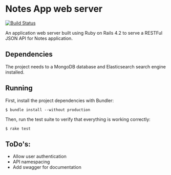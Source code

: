 # Notes App web server


[![Build Status](https://travis-ci.org/gustavosobral/notes_server.svg?branch=master)](https://travis-ci.org/gustavosobral/notes_server)

An application web server built using Ruby on Rails 4.2 to serve a RESTFul JSON API for Notes application.

## Dependencies
The project needs to a MongoDB database and Elasticsearch search engine installed.

## Running
First, install the project dependencies with Bundler:

```
$ bundle install --without production
```

Then, run the test suite to verify that everything is working correctly:

```
$ rake test
```

## ToDo's:

* Allow user authentication
* API namespacing
* Add swagger for documentation
